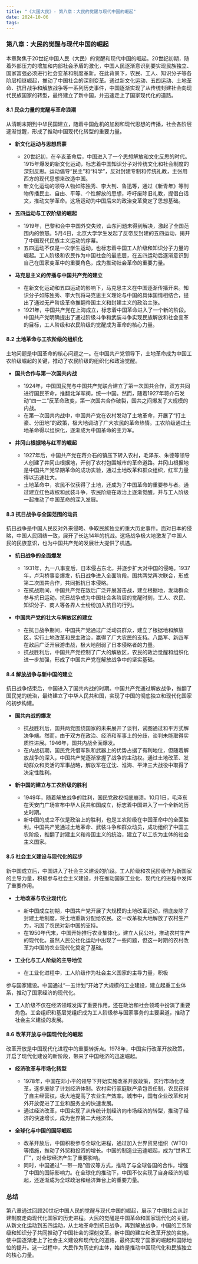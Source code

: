 ```yaml
---
title: "《大国大民》- 第八章：大民的觉醒与现代中国的崛起"
date: 2024-10-06
tags: 
---
```

### 第八章：大民的觉醒与现代中国的崛起

本章聚焦于20世纪中国人民（大民）的觉醒和现代中国的崛起。20世纪初期，随着外部压力的增加和内部社会矛盾的激化，中国人民逐渐意识到要实现民族独立、国家富强必须进行社会变革和制度革新。在此背景下，农民、工人、知识分子等各阶层相继崛起，推动了中国社会的深刻变革。通过新文化运动、五四运动、土地革命、抗日战争和解放战争等一系列历史事件，中国逐渐实现了从传统封建社会向现代民族国家的转型，最终建立了新中国，并迅速走上了国家现代化的道路。

#### **8.1 民众力量的觉醒与革命浪潮**

从清朝末期到中华民国建立，随着中国危机的加剧和现代思想的传播，社会各阶层逐渐觉醒，形成了推动中国现代化转型的重要力量。

- **新文化运动与思想启蒙**
  - 20世纪初，在辛亥革命后，中国进入了一个思想解放和文化反思的时代。1915年爆发的新文化运动，标志着中国知识分子对传统文化和社会制度的深刻反思。运动倡导“民主”和“科学”，反对封建专制和传统礼教，主张用西方的现代思想来改造中国。
  - 新文化运动的领导人物如陈独秀、李大钊、鲁迅等，通过《新青年》等刊物传播民主、自由、平等、个性解放的思想，呼吁废除旧礼教，提倡白话文，推动文学革命。这场运动为中国后来的政治变革奠定了思想基础。

- **五四运动与工农阶级的崛起**
  - 1919年，巴黎和会中中国外交失败，山东问题未得到解决，激起了全国范围内的愤怒。5月4日，北京大学学生发起了反帝反封建的五四运动，揭开了中国现代民族主义运动的序幕。
  - 五四运动不仅是一次学生运动，也标志着中国工人阶级和知识分子力量的崛起。工人阶级和农民作为中国社会的最底层，在五四运动后逐渐意识到自己在国家变革中的重要角色，成为推动社会革命的重要力量。

- **马克思主义的传播与中国共产党的建立**
  - 在新文化运动和五四运动的影响下，马克思主义在中国逐渐传播开来。知识分子如陈独秀、李大钊将马克思主义理论与中国的具体国情相结合，提出了通过无产阶级革命推翻帝国主义和封建主义的政治主张。
  - 1921年，中国共产党在上海成立，标志着中国革命进入了一个新的阶段。中国共产党明确提出了通过阶级斗争和武装斗争实现民族解放和社会变革的目标，工人阶级和农民阶级的觉醒成为革命的核心力量。

#### **8.2 土地革命与工农阶级的组织化**

土地问题是中国革命的核心问题之一。在中国共产党领导下，土地革命成为中国工农阶级崛起的关键，推动了农民阶级的组织化和政治觉醒。

- **国共合作与第一次国共内战**
  - 1924年，中国国民党与中国共产党联合建立了第一次国共合作，双方共同进行国民革命，推翻北洋军阀，统一中国。然而，随着1927年蒋介石发动“四一二”反革命政变，第一次国共合作破裂，国共之间爆发了大规模的内战。
  - 在第一次国共内战中，中国共产党在农村发动了土地革命，开展了“打土豪、分田地”的政策，极大地调动了广大农民的革命热情。工农阶级通过土地革命得以组织化，逐渐成为中国革命的主力军。

- **井冈山根据地与红军的崛起**
  - 1927年后，中国共产党在蒋介石的镇压下转入农村，毛泽东、朱德等领导人创建了井冈山根据地，开创了农村包围城市的革命道路。井冈山根据地是中国共产党早期革命的成功实验，通过土地改革和群众组织，红军力量得以迅速壮大。
  - 土地革命中，农民不仅获得了土地，还成为了中国革命的重要参与者。通过建立红色政权和武装斗争，农民阶级在政治上逐渐觉醒，并与工人阶级一起推动了中国革命的深入发展。

#### **8.3 抗日战争与全国范围的动员**

抗日战争是中国人民反对外来侵略、争取民族独立的重大历史事件。面对日本的侵略，中国人民团结一致，展开了长达14年的抗战。这场战争极大地激发了中国人民的民族意识，也为中国共产党的发展壮大提供了机遇。

- **抗日战争的全面爆发**
  - 1931年，九一八事变后，日本侵占东北，并逐步扩大对中国的侵略。1937年，卢沟桥事变爆发，抗日战争进入全面阶段。国共两党再次联合，形成第二次国共合作，共同抵抗日本侵略。
  - 在抗战期间，中国共产党在敌后广泛开展游击战，建立根据地，发动群众参与抗日运动。抗日战争成为中国社会各阶层的觉醒时刻，工人、农民、知识分子、商人等各界人士纷纷加入抗日的行列。

- **中国共产党的壮大与解放区的建立**
  - 在抗日战争期间，中国共产党通过广泛动员群众，建立了根据地和解放区，实行土地改革和民主政治，赢得了广大农民的支持。八路军、新四军在敌后广泛开展游击战，极大地削弱了日本侵略者的力量。
  - 抗战胜利后，中国共产党控制了广大的解放区，农民的政治觉醒和组织化进一步加强，形成了中国共产党在解放战争中的坚实基础。

#### **8.4 解放战争与新中国的建立**

抗日战争结束后，中国进入了国共内战的时期。中国共产党通过解放战争，推翻了国民党的统治，最终建立了中华人民共和国，实现了中国的彻底独立和现代化国家的初步构建。

- **国共内战的爆发**
  - 抗战胜利后，国共两党围绕国家的未来展开了谈判，试图通过和平方式解决争端。然而，由于双方在政治、经济和军事上的分歧，谈判未能取得实质性进展。1946年，国共内战全面爆发。
  - 在内战初期，国民党凭借军队和武器上的优势占据了有利地位，但随着解放战争的深入，中国共产党逐渐掌握了战争的主动权。通过土地改革、发动群众和灵活的军事战略，解放军在辽沈、淮海、平津三大战役中取得了决定性胜利。

- **新中国的建立与工农阶级的胜利**
  - 1949年，随着解放战争的胜利，国民党政权彻底崩溃。10月1日，毛泽东在天安门广场宣布中华人民共和国成立，标志着中国进入了一个全新的历史时期。
  - 新中国的成立不仅是政治上的胜利，也是工农阶级在中国革命中的全面胜利。中国共产党通过土地革命、武装斗争和群众动员，成功组织了中国工农阶级，推翻了封建主义和帝国主义的统治，建立了以工农为主体的社会主义国家。

#### **8.5 社会主义建设与现代化的起步**

新中国成立后，中国进入了社会主义建设的阶段。工人阶级和农民阶级作为新国家的主导力量，积极参与社会主义建设，并在推动国家工业化、现代化的进程中发挥了重要作用。

- **土地改革与农业现代化**
  - 新中国成立初期，中国共产党开展了大规模的土地改革运动，彻底废除了封建土地制度，将土地重新分配给农民。这一改革极大地解放了农村生产力，巩固了农民对新中国的支持。
  - 在1950年代末，中国开始推行农业集体化，建立人民公社，推动农村生产的现代化。虽然人民公社化运动中出现了一些问题，但这一时期的农村改革为中国的农业现代化奠定了基础。

- **工业化与工人阶级的主导地位**
  - 在工业化进程中，工人阶级作为社会主义国家的主导力量，积极

参与国家建设。中国通过“一五计划”开始了大规模的工业建设，建立起重工业体系，推动了国家经济的现代化。
  - 工人阶级不仅在经济领域发挥了重要作用，还在政治和社会领域中扮演了重要角色。工会组织和基层党组织成为工人阶级参与国家事务的主要渠道，推动了社会主义建设的发展。

#### **8.6 改革开放与中国现代化的崛起**

改革开放是中国现代化进程中的重要转折点。1978年，中国实行改革开放政策，开启了现代化建设的新阶段，带来了中国经济的迅速崛起。

- **经济改革与市场化转型**
  - 1978年，中国在邓小平的领导下开始实施改革开放政策，实行市场化改革，逐步废除了计划经济体制。农村实行家庭联产承包责任制，农民获得了自主经营权，极大地提高了农业生产效率。城市中，国有企业改革和对外开放促进了工业和服务业的快速发展。
  - 通过经济改革，中国实现了从传统计划经济向市场经济的转型，推动了经济的快速增长，成为世界第二大经济体。

- **全球化与中国的国际崛起**
  - 改革开放后，中国积极参与全球化进程，通过加入世界贸易组织（WTO）等措施，推动了外贸和投资的增长。中国的制造业迅速崛起，成为“世界工厂”，对全球经济产生了重要影响。
  - 同时，中国通过“一带一路”倡议等方式，推动了与全球各国的合作，增强了中国的国际影响力。在全球化的推动下，中国不仅实现了自身经济的崛起，还逐渐成为全球政治和经济舞台上的重要力量。

### **总结**

第八章通过回顾20世纪中国人民的觉醒与现代中国的崛起，展示了中国社会从封建制度走向现代化国家的历史进程。大民的觉醒是中国革命和国家现代化的关键，从新文化运动到五四运动，从土地革命到抗日战争，再到解放战争，中国的工农阶级和知识分子共同推动了中国社会的深刻变革。新中国的建立和改革开放的实施，使中国逐渐走上了社会主义建设和现代化的道路，最终实现了国家的崛起和国际地位的提升。这一过程中，大民作为历史的主体，始终是推动中国现代化和民族独立的核心力量。
